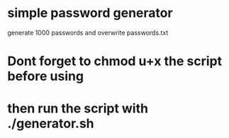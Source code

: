 # simple password generator

generate 1000 passwords and overwrite passwords.txt

# Dont forget to chmod u+x the script before using

# then run the script with ./generator.sh